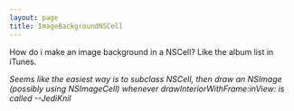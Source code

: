 ```yaml
---
layout: page
title: ImageBackgroundNSCell
---
```




How do i make an image background in a NSCell? Like the album list in iTunes.

*Seems like the easiest way is to subclass NSCell, then draw an NSImage (possibly using NSImageCell) whenever     drawInteriorWithFrame:inView: is called --JediKnil*


